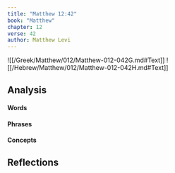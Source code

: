 ```yaml
---
title: "Matthew 12:42"
book: "Matthew"
chapter: 12
verse: 42
author: Matthew Levi
---
```

![[/Greek/Matthew/012/Matthew-012-042G.md#Text]]
![[/Hebrew/Matthew/012/Matthew-012-042H.md#Text]]

## Analysis

#### Words

#### Phrases

#### Concepts

## Reflections
